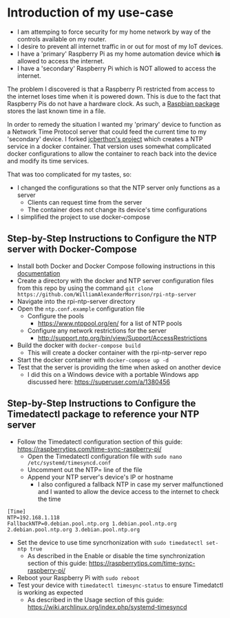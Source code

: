 # Introduction of my use-case

* I am attemping to force security for my home network by way of the controls available on my router. 
* I desire to prevent all internet traffic in or out for most of my IoT devices. 
* I have a 'primary' Raspberry Pi as my  home automation device which **is** allowed to access the internet.
* I have a 'secondary' Raspberry Pi which is NOT allowed to access the internet. 

The problem I discovered is that a Raspberry Pi restricted from access to the internet loses time when it is powered down. This is due to the fact that Raspberry Pis do not have a hardware clock. As such, a [Raspbian package](https://manpages.debian.org/jessie/fake-hwclock/fake-hwclock.8.en.html) stores the last known time in a file.

In order to remedy the situation I wanted my 'primary' device to function as a Network Time Protocol server that could feed the current time to my 'secondary' device. I forked [jcberthon's project](https://github.com/jcberthon/containers) which creates a NTP service in a docker container. That version uses somewhat complicated docker configurations to allow the container to reach back into the device and modify its time services. 

That was too complicated for my tastes, so:
* I changed the configurations so that the NTP server only functions as a server
  * Clients can request time from the server
  * The container does not change its device's time configurations
* I simplified the project to use docker-compose 

## Step-by-Step Instructions to Configure the NTP server with Docker-Compose
* Install both Docker and Docker Compose following instructions in this [documentation](https://withblue.ink/2019/07/13/yes-you-can-run-docker-on-raspbian.html)
* Create a directory with the docker and NTP server configuration files from this repo by using the command `git clone https://github.com/WilliamAlexanderMorrison/rpi-ntp-server`
* Navigate into the rpi-ntp-server directory 
* Open the `ntp.conf.example` configuration file
  * Configure the pools
    * https://www.ntppool.org/en/ for a list of NTP pools
  * Configure any network restrictions for the server
    * http://support.ntp.org/bin/view/Support/AccessRestrictions
* Build the docker with `docker-compose build`
  * This will create a docker container with the rpi-ntp-server repo
* Start the docker container with `docker-compose up -d`
* Test that the server is providing the time when asked on another device
  * I did this on a Windows device with a portable Windows app discussed here: https://superuser.com/a/1380456

## Step-by-Step Instructions to Configure the Timedatectl package to reference your NTP server
* Follow the Timedatectl configuration section of this guide: https://raspberrytips.com/time-sync-raspberry-pi/
  * Open the Timedatectl configuration file with `sudo nano /etc/systemd/timesyncd.conf`
  * Uncomment out the NTP= line of the file
  * Append your NTP server's device's IP or hostname
    * I also configured a fallback NTP in case my server malfunctioned and I wanted to allow the device access to the internet to check the time
```
[Time]
NTP=192.168.1.118
FallbackNTP=0.debian.pool.ntp.org 1.debian.pool.ntp.org 2.debian.pool.ntp.org 3.debian.pool.ntp.org
```
* Set the device to use time syncrhonization with `sudo timedatectl set-ntp true`
  * As described in the Enable or disable the time synchronization section of this guide: https://raspberrytips.com/time-sync-raspberry-pi/
* Reboot your Raspberry Pi with `sudo reboot`
* Test your device with `timedatectl timesync-status` to ensure Timedatctl is working as expected
  * As described in the Usage section of this guide: https://wiki.archlinux.org/index.php/systemd-timesyncd 
